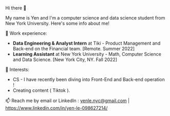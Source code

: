 Hi there 👋

My name is Yen and I'm a computer science and data science student from New York University. Here's some info about me!

👀 Work experience:

- **Data Engineering & Analyst Intern** at Tiki - Product Management and Back-end on the Financial team. [Remote. Summer 2022]
- **Learning Assistant** at New York University - Math, Computer Science and  Data Science. [New York City, NY. Fall 2022]

🌱 Interests:
- CS - I have recently been diving into Front-End and Back-end operation !
- Creating content ( Tiktok ).

📫 Reach me by email or LinkedIn : yenle.nyc@gmail.com | https://www.linkedin.com/in/yen-le-098627214/

